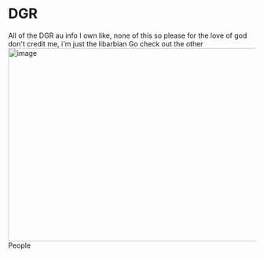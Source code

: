 # DGR
All of the DGR au info
I own like, none of this so please for the love of god don't credit me, i'm just the libarbian
  Go check out the other <img width="1087" height="393" alt="image" src="https://github.com/user-attachments/assets/bc1de2fb-216d-45e6-9007-a4cdda5d72dc" /> People

